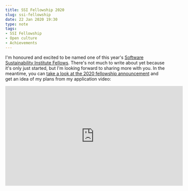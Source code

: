 ```yaml
---
title: SSI Fellowship 2020
slug: ssi-fellowship
date: 22 Jan 2020 19:30
type: note
tags:
- SSI Fellowship
- Open culture
- Achievements
---
```


I'm honoured and excited to be named one of this year's [Software Sustainability Institute Fellows][fellowship].
There's not much to write about yet because it's only just started, but I'm looking forward to sharing more with you.
In the meantime, you can [take a look at the 2020 fellowship announcement][announcement]
and get an idea of my plans from my application video:

<iframe class="video" width="560" height="315" sandbox="allow-same-origin allow-scripts" src="https://scitech.video/videos/embed/6e80095f-42cc-4fa3-9596-4cfe355440cc" frameborder="0" allowfullscreen></iframe>

[fellowship]: https://software.ac.uk/about/fellows
[announcement]: https://software.ac.uk/blog/2020-01-10-announcing-2020-software-sustainability-institute-fellows
